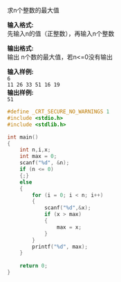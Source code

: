 求n个整数的最大值

**输入格式:**  
先输入n的值（正整数），再输入n个整数

**输出格式:**  
输出 n个数的最大值，若n<=0没有输出

**输入样例:**  
`6`  
`11 26 33 51 16 19`  
**输出样例:**  
`51`
```c
#define _CRT_SECURE_NO_WARNINGS 1
#include <stdio.h>
#include <stdlib.h>

int main()
{
    int n,i,x;
    int max = 0;
    scanf("%d", &n);
    if (n <= 0)
    {;}
    else
    {
        for (i = 0; i < n; i++)
        {
            scanf("%d",&x);
            if (x > max)
            {
                max = x;
            }
        }
        printf("%d", max);
    }
   
    return 0;
}
```